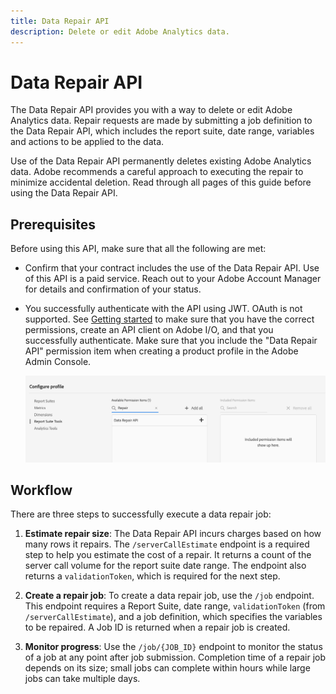 ```yaml
---
title: Data Repair API
description: Delete or edit Adobe Analytics data.
---
```


# Data Repair API

The Data Repair API provides you with a way to delete or edit Adobe Analytics data.  Repair requests are made by submitting a job definition to the Data Repair API, which includes the report suite, date range, variables and actions to be applied to the data.

<InlineAlert variant="warning" slots="text"/>

Use of the Data Repair API permanently deletes existing Adobe Analytics data. Adobe recommends a careful approach to executing the repair to minimize accidental deletion. Read through all pages of this guide before using the Data Repair API.

## Prerequisites

Before using this API, make sure that all the following are met:

* Confirm that your contract includes the use of the Data Repair API. Use of this API is a paid service. Reach out to your Adobe Account Manager for details and confirmation of your status.
* You successfully authenticate with the API using JWT. OAuth is not supported. See [Getting started](../../index.md) to make sure that you have the correct permissions, create an API client on Adobe I/O, and that you successfully authenticate. Make sure that you include the "Data Repair API" permission item when creating a product profile in the Adobe Admin Console.

   ![data repair permission](../../../images/data-repair-permission.png)

## Workflow

There are three steps to successfully execute a data repair job:

1. **Estimate repair size**: The Data Repair API incurs charges based on how many rows it repairs. The `/serverCallEstimate` endpoint is a required step to help you estimate the cost of a repair. It returns a count of the server call volume for the report suite date range. The endpoint also returns a `validationToken`, which is required for the next step.

1. **Create a repair job**: To create a data repair job, use the `/job` endpoint. This endpoint requires a Report Suite, date range, `validationToken` (from `/serverCallEstimate`), and a job definition, which specifies the variables to be repaired. A Job ID is returned when a repair job is created.

1. **Monitor progress**: Use the `/job/{JOB_ID}` endpoint to monitor the status of a job at any point after job submission. Completion time of a repair job depends on its size; small jobs can complete within hours while large jobs can take multiple days.
